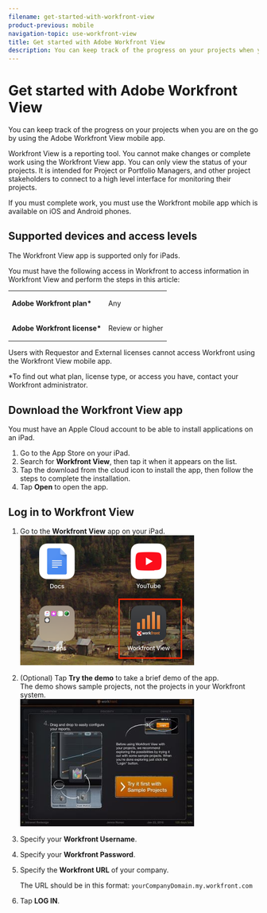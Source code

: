 ```yaml
---
filename: get-started-with-workfront-view
product-previous: mobile
navigation-topic: use-workfront-view
title: Get started with Adobe Workfront View
description: You can keep track of the progress on your projects when you are on the go by using the Adobe Workfront View mobile app.
---
```


# Get started with Adobe Workfront View

You can keep track of the progress on your projects when you are on the go by using the Adobe Workfront View mobile app.

Workfront View is a reporting tool. You cannot make changes or complete work using the Workfront View app. You can only view the status of your projects. It is intended for Project or Portfolio Managers, and other project stakeholders to connect to a high level interface for monitoring their projects.

If you must complete work, you must use the Workfront mobile app which is available on iOS and Android phones.

## Supported devices and access levels

The Workfront View app is supported only for iPads.

You must have the following access in Workfront to access information in Workfront View and perform the steps in this article:

<table style="table-layout:auto"> 
 <col> 
 </col> 
 <col> 
 </col> 
 <tbody> 
  <tr> 
   <td role="rowheader"><strong>Adobe Workfront plan*</strong></td> 
   <td> <p>Any</p> </td> 
  </tr> 
  <tr> 
   <td role="rowheader"><strong>Adobe Workfront license*</strong></td> 
   <td> <p>Review or higher</p> </td> 
  </tr> 
 </tbody> 
</table>

Users with Requestor and External licenses cannot access Workfront using the Workfront View mobile app.

&#42;To find out what plan, license type, or access you have, contact your Workfront administrator.

## Download the Workfront View app

You must have an Apple Cloud account to be able to install applications on an iPad.

1. Go to the App Store on your iPad.
1. Search for **Workfront View**, then tap it when it appears on the list.
1. Tap the download from the cloud icon to install the app, then follow the steps to complete the installation.
1. Tap **Open** to open the app.

## Log in to Workfront View

1. Go to the **Workfront View** app on your iPad.  
   ![workfront_view_app_Adobe.png](assets/workfront-view-app-adobe-350x261.png)

1. (Optional) Tap **Try the demo** to take a brief demo of the app.  
   The demo shows sample projects, not the projects in your Workfront system.  
   ![workfront_view_demo.jpg](assets/workfront-view-demo-350x256.jpg)

1. Specify your **Workfront Username**.
1. Specify your **Workfront Password**.
1. Specify the **Workfront URL** of your company.  

   The URL should be in this format: `yourCompanyDomain.my.workfront.com`

1. Tap **LOG IN**.

